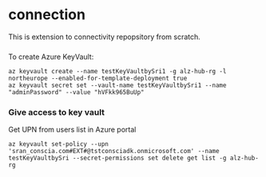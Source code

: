 # connection
This is extension to connectivity repopsitory from scratch.
###

To create Azure KeyVault:

```
az keyvault create --name testKeyVaultbySri1 -g alz-hub-rg -l northeurope --enabled-for-template-deployment true
az keyvault secret set --vault-name testKeyVaultbySri1 --name "adminPassword" --value "hVFkk965BuUp"
```

### Give access to key vault
Get UPN from users list in Azure portal

```
az keyvault set-policy --upn 'sran_conscia.com#EXT#@tstconsciadk.onmicrosoft.com' --name testKeyVaultbySri --secret-permissions set delete get list -g alz-hub-rg
```